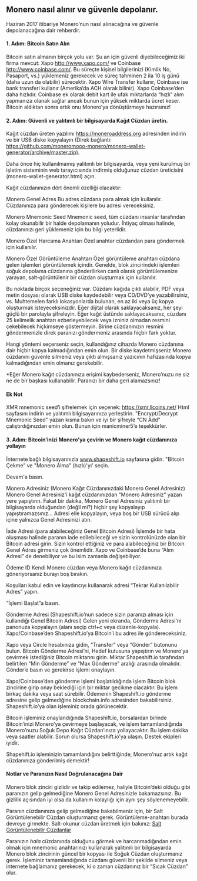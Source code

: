 ## Monero nasıl alınır ve güvenle depolanır.

Haziran 2017 itibariye Monero’nun nasıl alınacağına ve güvenle depolanacağına dair rehberdir.

#### 1. Adım: Bitcoin Satın Alın

Bitcoin satın almanın birçok yolu var. Şu an için güvenli diyebileceğimiz iki firma mevcut: Xapo <http://www.xapo.com/> ve Coinbase <http://www.coinbase.com/>. Bu süreçte kişisel bilgilerinizi (Kimlik No, Pasaport, vs.) yüklemeniz gerekecek ve süreç tahminen 2 ila 10 iş günü (daha uzun da olabilir) sürecektir. Xapo Wire Transfer kullanır, Coinbase ise bank transferi kullanır (Amerika’da ACH olarak bilinir). Xapo Coinbase’den daha hızlıdır. Coinbase ek olarak debit kart ile ufak miktarlarda “hızlı” alım yapmanıza olanak sağlar ancak bunun için yüksek miktarda ücret keser. Bitcoin aldıktan sonra artık onu Monero’ya dönüştürmeye hazırsınız!

#### 2. Adım: Güvenli ve yalıtımlı bir bilgisayarda Kağıt Cüzdan üretin.

Kağıt cüzdan üreten yazılımı https://moneroaddress.org adresinden indirin ve bir USB diske kopyalayın (Direk bağlantı: https://github.com/moneromooo-monero/monero-wallet-generator/archive/master.zip).

Daha önce hiç kullanılmamış yalıtımlı bir bilgisayarda, veya yeni kurulmuş bir işletim sisteminin web tarayıcısında indirmiş olduğunuz cüzdan üreticisini (monero-wallet-generator.html) açın.

Kağıt cüzdanınızın dört önemli özelliği olacaktır:

Monero Genel Adres
Bu adres cüzdana para almak için kullanılır. Cüzdanınıza para gönderecek kişilere bu adresi vereceksiniz.

Monero Mnemonic Seed
Mnemonic seed, tüm cüzdanı insanlar tarafından kolay okunabilir bir halde depolamanın yoludur. İhtiyaç olması halinde, cüzdanınızı geri yüklemeniz için bu bilgi yeterlidir.

Monero Özel Harcama Anahtarı
Özel anahtar cüzdandan para göndermek için kullanılır.

Monero Özel Görüntüleme Anahtarı
Özel görüntüleme anahtarı cüzdana gelen işlemleri görüntülemek içindir. Genelde, blok zincirindeki işlemleri soğuk depolama cüzdanına gönderilirken canlı olarak görüntülemenize yarayan, salt-görüntülenir bir cüzdan oluşturmak için kullanılır.

Bu noktada birçok seçeneğiniz var. Cüzdanı kağıda çıktı alabilir, PDF veya metin dosyası olarak USB diske kaydedebilir veya CD/DVD’ye yazabilirsiniz, vs. Muhtemelen farklı lokasyonlarda bulunan, en az iki veya üç kopya oluşturmak isteyeceksinizdir. Eğer dijital olarak saklayacaksanız, her şeyi güçlü bir parolayla şifreleyin. Eğer kağıt üstünde saklayacaksanız, cüzdanı 25 kelimelik anahtarı ezberleyebilecek veya izniniz olmadan resmini çekebilecek hiçkimseye göstermeyin. Birine cüzdanınızın resmini göndermenizle direk paranızı göndermeniz arasında hiçbir fark yoktur.

Hangi yöntemi seçerseniz seçin, kullandığınız cihazda Monero cüzdanına dair hiçbir kopya kalmadığından emin olun. Bir diske kaydetmişseniz Monero cüzdanını güvenle silmeniz veya çıktı almışsanız yazıcının hafızasında kopya kalmadığından emin olmanız gerekebilir.

*Eğer Monero kağıt cüzdanınıza erişimi kaybederseniz, Monero’nuzu ne siz ne de bir başkası kullanabilir. Paranızı bir daha geri alamazsınız!

#### Ek Not
XMR mnemonic seed’i şifrelemek için seçenek:
https://xmr.llcoins.net/
Html sayfasını indirin ve yalıtımlı bilgisayarınıza yerleştirin. "Encrypt/Decrypt Mnemonic Seed" yazan kısma bakın ve iyi bir şifreyle “CN Add" çalıştırdığınızdan emin olun. Bunun için manicminer5’e teşekkürler.



#### 3. Adım: Bitcoin’inizi Monero’ya çevirin ve Monero kağıt cüzdanınıza yollayın

İnternete bağlı bilgisayarınızla www.shapeshift.io sayfasına gidin. "Bitcoin Çekme” ve "Monero Alma" (hızlı)'yı' seçin.

Devam'a basın.

Monero Adresiniz (Monero Kağıt Cüzdanınızdaki Monero Genel Adresiniz)
Monero Genel Adresiniz'i kağıt cüzdanınızdan “Monero Adresiniz” yazan yere yapıştırın. Fakat bir dakika, Monero Genel Adresiniz yalıtımlı bir bilgisayarda olduğundan (değil mi?) hiçbir şey kopyalayıp yapıştıramazsınız… Adresi elle kopyalayın, veya boş bir USB sürücü alıp içine yalnızca Genel Adresinizi atın.

İade Adresi (para alabileceğiniz Genel Bitcoin Adresi)
İşlemde bir hata oluşması halinde paranın iade edilebileceği ve sizin kontrolünüzde olan bir Bitcoin adresi girin. Sizin kontrol ettiğiniz ve para alabileceğiniz bir Bitcoin Genel Adres girmeniz çok önemlidir. Xapo ve Coinbase’de buna “Alım Adresi” de denebiliyor ve bu isim zamanla değişebiliyor.

Ödeme ID
Kendi Monero cüzdan veya Monero kağıt cüzdanınıza göneriyorsanız burayı boş bırakın.

Koşulları kabul edin ve kaydırıcıyı kullanarak adresi “Tekrar Kullanılabilir Adres” yapın.  

“İşlemi Başlat”a basın.

Gönderme Adresi (Shapeshift.io’nun sadece sizin paranızı alması için kullandığı Genel Bitcoin Adresi)
Gelen yeni ekranda, Gönderme Adresi'ni panonuza kopyalayın (alanı seçip ctrl+c veya düzenle-kopyala). Xapo/Coinbase’den Shapeshift.io’ya Bitcoin’i bu adres ile göndereceksiniz.

Xapo veya Circle hesabınıza gidin, “Transfer” veya “Gönder” butonunu bulun. Bitcoin Gönderme Adresi’ni, Hedef kutusuna yapıştırın ve Monero’ya çevirmek istediğiniz Bitcoin miktarını girin. Miktar Shapeshift.io tarafından belirtilen “Min Gönderme” ve “Max Gönderme” aralığı arasında olmalıdır. Gönder’e basın ve gerekirse işlemi onaylayın.

Xapo/Coinbase’den gönderme işlemi başlatıldığında işlem Bitcoin blok zincirine girip onay beklediği için bir miktar gecikme olacaktır. Bu işlem birkaç dakika veya saat sürebilir. Ödemenin Shapeshift.io gönderme adresine gelip gelmediğine blockchain.info adresinden bakabilirsiniz. Shapeshift.io’ya olan işleminiz orada görünecektir.

Bitcoin işleminiz onaylandığında Shapeshift.io, borsalardan birinde Bitcoin’inizi Monero’ya çevirmeye başlayacak, ve işlem tamamlandığında Monero’nuzu Soğuk Depo Kağıt Cüzdan’ınıza yollayacaktır. Bu işlem dakika veya saatler alabilir. Sorun olursa Shapeshift.io’ya ulaşın. Destek ekipleri iyidir.

Shapehift.io işleminizin tamamlandığını belirttiğinde, Monero’nuz artık kağıt cüzdanınıza gönderilmiş demektir!


#### Notlar ve Paranızın Nasıl Doğrulanacağına Dair
Monero blok zinciri gizlidir ve takip edilemez, haliyle Bitcoin’deki olduğu gibi paranızın gelip gelmediğine Monero Genel Adresinizle bakamazsınız. Bu gizlilik açısından iyi olsa da kullanım kolaylığı için aynı şey söylenemeyebilir.

Paranın cüzdanınıza gelip gelmediğine bakabilmeniz için, bir Salt Görüntülenebilir Cüzdan oluşturmanız gerek. Görüntüleme-anahtarı burada devreye girmekte. Salt-okunur cüzdan üretmek için bakınız: [Salt Görüntülenebilir Cüzdanlar]({{site.baseurl}}/resources/user-guides/view_only.html)

Paranızın *hala* cüzdanında olduğunu görmek ve harcanmadığından emin olmak için mnemonic anahtarınızı kullanarak yalıtımlı bir bilgisayarda Monero blok zincirinin güncel bir kopyası ile Soğuk Cüzdan oluşturmanız gerek. İşleminiz tamamlandığında cüzdanı güvenli bir şekilde silmeniz veya internete bağlamanız gerekecek, ki o zaman cüzdanınız bir “Sıcak Cüzdan” olur.

